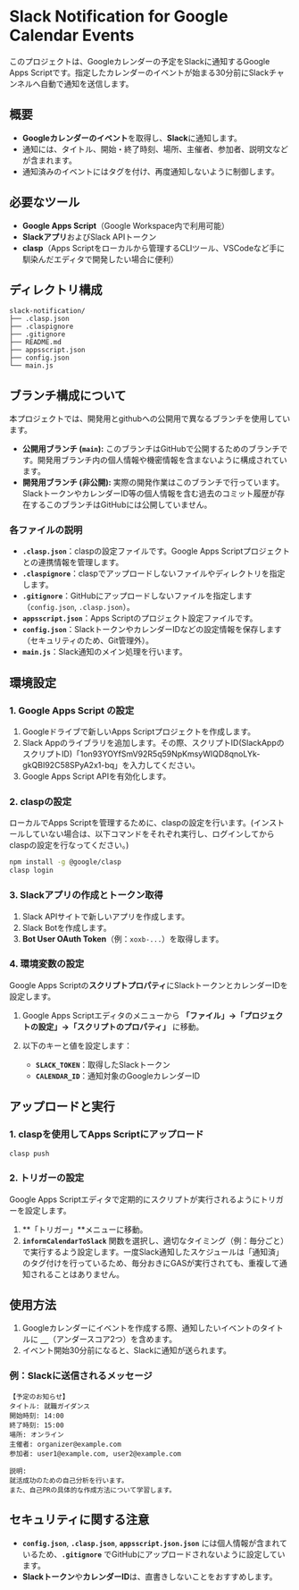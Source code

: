# Slack Notification for Google Calendar Events

このプロジェクトは、Googleカレンダーの予定をSlackに通知するGoogle Apps Scriptです。指定したカレンダーのイベントが始まる30分前にSlackチャンネルへ自動で通知を送信します。

## 概要

- **Googleカレンダーのイベント**を取得し、**Slack**に通知します。
- 通知には、タイトル、開始・終了時刻、場所、主催者、参加者、説明文などが含まれます。
- 通知済みのイベントにはタグを付け、再度通知しないように制御します。

## 必要なツール

- **Google Apps Script**（Google Workspace内で利用可能）
- **Slackアプリ**およびSlack APIトークン
- **clasp**（Apps Scriptをローカルから管理するCLIツール、VSCodeなど手に馴染んだエディタで開発したい場合に便利）

## ディレクトリ構成

```
slack-notification/
├── .clasp.json
├── .claspignore
├── .gitignore
├── README.md
├── appsscript.json
├── config.json
└── main.js
```

## ブランチ構成について

本プロジェクトでは、開発用とgithubへの公開用で異なるブランチを使用しています。

*   **公開用ブランチ (`main`):** このブランチはGitHubで公開するためのブランチです。開発用ブランチ内の個人情報や機密情報を含まないように構成されています。
*   **開発用ブランチ (非公開):** 実際の開発作業はこのブランチで行っています。SlackトークンやカレンダーID等の個人情報を含む過去のコミット履歴が存在するこのブランチはGitHubには公開していません。

### 各ファイルの説明

- **`.clasp.json`**：claspの設定ファイルです。Google Apps Scriptプロジェクトとの連携情報を管理します。
- **`.claspignore`**：claspでアップロードしないファイルやディレクトリを指定します。
- **`.gitignore`**：GitHubにアップロードしないファイルを指定します（`config.json`, `.clasp.json`）。
- **`appsscript.json`**：Apps Scriptのプロジェクト設定ファイルです。
- **`config.json`**：SlackトークンやカレンダーIDなどの設定情報を保存します（セキュリティのため、Git管理外）。
- **`main.js`**：Slack通知のメイン処理を行います。

## 環境設定

### 1. Google Apps Script の設定

1. Googleドライブで新しいApps Scriptプロジェクトを作成します。
2. Slack Appのライブラリを追加します。その際、スクリプトID(SlackAppのスクリプトID)「1on93YOYfSmV92R5q59NpKmsyWIQD8qnoLYk-gkQBI92C58SPyA2x1-bq」を入力してください。
2. Google Apps Script APIを有効化します。

### 2. claspの設定

ローカルでApps Scriptを管理するために、claspの設定を行います。(インストールしていない場合は、以下コマンドをそれぞれ実行し、ログインしてからclaspの設定を行なってください。)

```bash
npm install -g @google/clasp
clasp login
```

### 3. Slackアプリの作成とトークン取得

1. Slack APIサイトで新しいアプリを作成します。
2. Slack Botを作成します。
3. **Bot User OAuth Token**（例：`xoxb-...`）を取得します。

### 4. 環境変数の設定

Google Apps Scriptの**スクリプトプロパティ**にSlackトークンとカレンダーIDを設定します。

1. Google Apps Scriptエディタのメニューから **「ファイル」→「プロジェクトの設定」→「スクリプトのプロパティ」** に移動。
2. 以下のキーと値を設定します：

   - **`SLACK_TOKEN`**：取得したSlackトークン
   - **`CALENDAR_ID`**：通知対象のGoogleカレンダーID

## アップロードと実行

### 1. claspを使用してApps Scriptにアップロード

```bash
clasp push
```

### 2. トリガーの設定

Google Apps Scriptエディタで定期的にスクリプトが実行されるようにトリガーを設定します。

1. **「トリガー」**メニューに移動。
2. **`informCalendarToSlack`** 関数を選択し、適切なタイミング（例：毎分ごと）で実行するよう設定します。一度Slack通知したスケジュールは「通知済」のタグ付けを行っているため、毎分おきにGASが実行されても、重複して通知されることはありません。

## 使用方法

1. Googleカレンダーにイベントを作成する際、通知したいイベントのタイトルに **`__`**（アンダースコア2つ）を含めます。
2. イベント開始30分前になると、Slackに通知が送られます。

### 例：Slackに送信されるメッセージ

```
【予定のお知らせ】  
タイトル: 就職ガイダンス  
開始時刻: 14:00  
終了時刻: 15:00  
場所: オンライン  
主催者: organizer@example.com  
参加者: user1@example.com, user2@example.com  

説明:  
就活成功のための自己分析を行います。
また、自己PRの具体的な作成方法について学習します。
```

## セキュリティに関する注意

- **`config.json`**, **`.clasp.json`**, **`appsscript.json.json`** には個人情報が含まれているため、**`.gitignore`** でGitHubにアップロードされないように設定しています。
- **Slackトークン**や**カレンダーID**は、直書きしないことをおすすめします。
